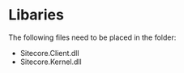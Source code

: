 # Libaries
The following files need to be placed in the folder:

* Sitecore.Client.dll
* Sitecore.Kernel.dll